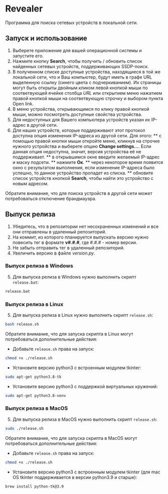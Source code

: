 # Revealer

Программа для поиска сетевых устройств в локальной сети.

## Запуск и использование

1. Выберете приложение для вашей операционной системы и запустите его.
2. Нажмите кнопку __Search__, чтобы получить / обновить список найденных сетевых устройств, поддерживающих SSDP-поиск.
3. В полученном списке доступные устройства, находящиеся в той же локальной сети, что и Ваш компьютер, будут иметь в графе URL выделенную ссылку (синего цвета с подчеркиванием). Их страницы могут быть открыты двойным кликом левой кнопкой мыши по соответвующей ячейке столбца _URL_ или открытием меню нажатием правой кнопкой мыши на соответвующую строчку и выбором пункта Open link.
4. В меню устройства, открывающимся по клику правой кнопкой мыши, можно посмотреть доступные свойства устройства.
5. Для недоступных для Вашего компьютера устройств указан их IP-адрес в другой сети.
6. Для наших устройств, которые поддерживают этот протокол доступна опция изменения IP-адреса из другой сети. Для этого:
  ** с помощью правой кнопки мыши откройте меню, кликнув на строчке нужного устройства и выберете опцию __Change settings...__. Если данная опция недоступна, значит, версия устройства её не поддерживает.
  ** в открывшимся окне введите желаемый IP-адрес и маску подсети.
  ** нажмите __Ок__.
  ** через некоторое время появится окно с результатом выполнения, если изменение IP-адреса было успешно, то данное устройство пропадет из списка.
  ** обновите список устройств кнопкой __Search__, чтобы найти это устройство с новым адресом.

Обратите внимание, что для поиска устройств в другой сети может потребоваться отключение брандмауэра.

## Выпуск релиза

1. Убедитесь, что в репозитории нет несохраненных изменений и все они отправлены в удаленный репозиторий.
2. На коммит, из которого планируется выпускать версию нужно повесить тег в формате __v#.#.#__, где #.#.# - номер версии.
3. Не забыть отправить тег в удаленный репозиторий.
4. Увеличить версию в файле _version.py_.

### Выпуск релиза в Windows

5. Для выпуска релиза в Windows нужно выполнить скрипт `release.bat`:

```bash
release.bat
```

### Выпуск релиза в Linux

5. Для выпуска релиза в Linux нужно выполнить скрипт `release.sh`:

```bash
bash release.sh
```

Обратите внимание, что для запуска скрипта в Linux могут потребоваться дополнительные действия:
* Добавьте `release.sh` права на запуск:
```bash
chmod +x ./release.sh
```
* Установите версию python3 c встроенным модулем tkinter:
```bash
sudo apt-get python3.8-tk
```
* Установите версию python3 с поддержкой виртуальных кружений:
```bash
sudo apt-get python3.8-venv
```

### Выпуск релиза в MacOS

5. Для выпуска релиза в MacOS нужно выполнить скрипт `release.sh`:

```bash
sudo ./release.sh
```

Обратите внимание, что для запуска скрипта в MacOS могут потребоваться дополнительные действия:
* Добавьте `release.sh` права на запуск:
```bash
chmod +x ./release.sh
```
* Установите версию python3 c встроенным модулем tkinter (для mac OS tkinter поддерживается в версии python3.9 и старше):
```bash
brew install python-tk@3.9
```






